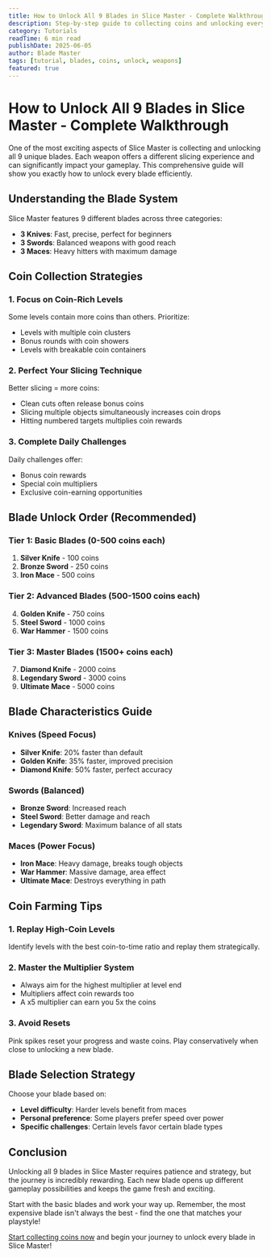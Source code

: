 ```yaml
---
title: How to Unlock All 9 Blades in Slice Master - Complete Walkthrough
description: Step-by-step guide to collecting coins and unlocking every knife, sword, and mace in Slice Master.
category: Tutorials
readTime: 6 min read
publishDate: 2025-06-05
author: Blade Master
tags: [tutorial, blades, coins, unlock, weapons]
featured: true
---
```


# How to Unlock All 9 Blades in Slice Master - Complete Walkthrough

One of the most exciting aspects of Slice Master is collecting and unlocking all 9 unique blades. Each weapon offers a different slicing experience and can significantly impact your gameplay. This comprehensive guide will show you exactly how to unlock every blade efficiently.

## Understanding the Blade System

Slice Master features 9 different blades across three categories:
- **3 Knives**: Fast, precise, perfect for beginners
- **3 Swords**: Balanced weapons with good reach
- **3 Maces**: Heavy hitters with maximum damage

## Coin Collection Strategies

### 1. Focus on Coin-Rich Levels
Some levels contain more coins than others. Prioritize:
- Levels with multiple coin clusters
- Bonus rounds with coin showers
- Levels with breakable coin containers

### 2. Perfect Your Slicing Technique
Better slicing = more coins:
- Clean cuts often release bonus coins
- Slicing multiple objects simultaneously increases coin drops
- Hitting numbered targets multiplies coin rewards

### 3. Complete Daily Challenges
Daily challenges offer:
- Bonus coin rewards
- Special coin multipliers
- Exclusive coin-earning opportunities

## Blade Unlock Order (Recommended)

### Tier 1: Basic Blades (0-500 coins each)
1. **Silver Knife** - 100 coins
2. **Bronze Sword** - 250 coins  
3. **Iron Mace** - 500 coins

### Tier 2: Advanced Blades (500-1500 coins each)
4. **Golden Knife** - 750 coins
5. **Steel Sword** - 1000 coins
6. **War Hammer** - 1500 coins

### Tier 3: Master Blades (1500+ coins each)
7. **Diamond Knife** - 2000 coins
8. **Legendary Sword** - 3000 coins
9. **Ultimate Mace** - 5000 coins

## Blade Characteristics Guide

### Knives (Speed Focus)
- **Silver Knife**: 20% faster than default
- **Golden Knife**: 35% faster, improved precision
- **Diamond Knife**: 50% faster, perfect accuracy

### Swords (Balanced)
- **Bronze Sword**: Increased reach
- **Steel Sword**: Better damage and reach
- **Legendary Sword**: Maximum balance of all stats

### Maces (Power Focus)
- **Iron Mace**: Heavy damage, breaks tough objects
- **War Hammer**: Massive damage, area effect
- **Ultimate Mace**: Destroys everything in path

## Coin Farming Tips

### 1. Replay High-Coin Levels
Identify levels with the best coin-to-time ratio and replay them strategically.

### 2. Master the Multiplier System
- Always aim for the highest multiplier at level end
- Multipliers affect coin rewards too
- A x5 multiplier can earn you 5x the coins

### 3. Avoid Resets
Pink spikes reset your progress and waste coins. Play conservatively when close to unlocking a new blade.

## Blade Selection Strategy

Choose your blade based on:
- **Level difficulty**: Harder levels benefit from maces
- **Personal preference**: Some players prefer speed over power
- **Specific challenges**: Certain levels favor certain blade types

## Conclusion

Unlocking all 9 blades in Slice Master requires patience and strategy, but the journey is incredibly rewarding. Each new blade opens up different gameplay possibilities and keeps the game fresh and exciting.

Start with the basic blades and work your way up. Remember, the most expensive blade isn't always the best - find the one that matches your playstyle!

[Start collecting coins now](/#play-game) and begin your journey to unlock every blade in Slice Master! 